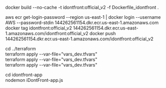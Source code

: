 
<!-- docker build -t idontfront . -->
docker build --no-cache -t idontfront:official_v2 -f Dockerfile_idontfront  .

aws ecr get-login-password --region us-east-1 | docker login --username AWS --password-stdin 144262561154.dkr.ecr.us-east-1.amazonaws.com
docker tag idontfront:official_v2 144262561154.dkr.ecr.us-east-1.amazonaws.com/idontfront:official_v2
docker push 144262561154.dkr.ecr.us-east-1.amazonaws.com/idontfront:official_v2

cd ../terraform  
terraform apply --var-file="vars_dev.tfvars"  
terraform apply --var-file="vars_dev.tfvars"  
terraform apply --var-file="vars_dev.tfvars"    

cd idontfront-app   
nodemon iDontFront-app.js   
  